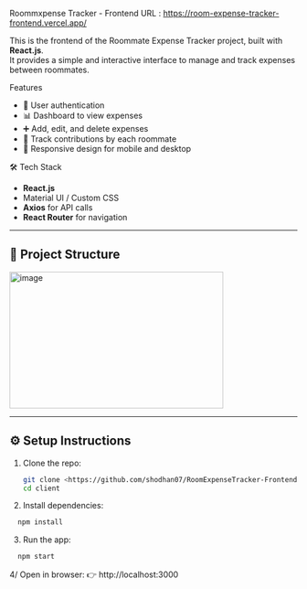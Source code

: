 Roommxpense Tracker - Frontend
URL : https://room-expense-tracker-frontend.vercel.app/

This is the frontend of the Roommate Expense Tracker project, built with **React.js**.  
It provides a simple and interactive interface to manage and track expenses between roommates.

Features
- 🔐 User authentication
- 📊 Dashboard to view expenses  
- ➕ Add, edit, and delete expenses  
- 👥 Track contributions by each roommate  
- 📱 Responsive design for mobile and desktop  

🛠️ Tech Stack
- **React.js**
- Material UI / Custom CSS
- **Axios** for API calls
- **React Router** for navigation

------------------------------------------

## 📂 Project Structure
<img width="374" height="239" alt="image" src="https://github.com/user-attachments/assets/68c32649-0332-4ba8-ba64-cd8e370a6dd5" />



---

## ⚙️ Setup Instructions

1. Clone the repo:
   ```bash
   git clone <https://github.com/shodhan07/RoomExpenseTracker-Frontend>
   cd client
   ```
   
2. Install dependencies:
```bash
  npm install
```
3. Run the app:
```bash
  npm start
```

4/ Open in browser:
👉 http://localhost:3000
